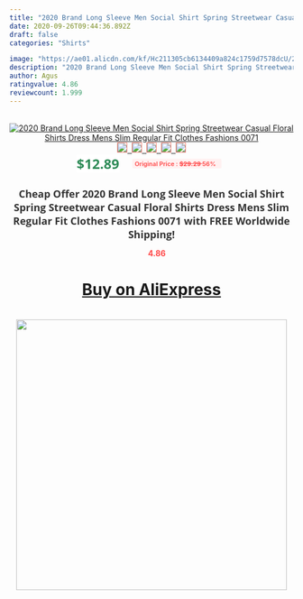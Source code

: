 ```yaml
---
title: "2020 Brand Long Sleeve Men Social Shirt Spring Streetwear Casual Floral Shirts Dress Mens Slim Regular Fit Clothes Fashions 0071"
date: 2020-09-26T09:44:36.892Z
draft: false
categories: "Shirts"

image: "https://ae01.alicdn.com/kf/Hc211305cb6134409a824c1759d7578dcU/2020-Brand-Long-Sleeve-Men-Social-Shirt-Spring-Streetwear-Casual-Floral-Shirts-Dress-Mens-Slim-Regular.jpg"
description: "2020 Brand Long Sleeve Men Social Shirt Spring Streetwear Casual Floral Shirts Dress Mens Slim Regular Fit Clothes Fashions 0071"
author: Agus
ratingvalue: 4.86
reviewcount: 1.999
---
```

<br>
<div style="text-align: center;">
<a href="https://s.click.aliexpress.com/e/_AmJglJ" target="_blank" rel="nofollow noopener noreferrer"><img alt="2020 Brand Long Sleeve Men Social Shirt Spring Streetwear Casual Floral Shirts Dress Mens Slim Regular Fit Clothes Fashions 0071" class="magnifier-image" src="https://ae01.alicdn.com/kf/Hc211305cb6134409a824c1759d7578dcU/2020-Brand-Long-Sleeve-Men-Social-Shirt-Spring-Streetwear-Casual-Floral-Shirts-Dress-Mens-Slim-Regular.jpg_640x640.jpg">
<br>
<img style="border:1px solid salmon" src="https://ae01.alicdn.com/kf/Hc211305cb6134409a824c1759d7578dcU/2020-Brand-Long-Sleeve-Men-Social-Shirt-Spring-Streetwear-Casual-Floral-Shirts-Dress-Mens-Slim-Regular.jpg_120x120.jpg">&nbsp;&nbsp;<img style="border:1px solid salmon" src="https://ae01.alicdn.com/kf/H1bde8f93248e42e3882755ecb1ce2e50b/2020-Brand-Long-Sleeve-Men-Social-Shirt-Spring-Streetwear-Casual-Floral-Shirts-Dress-Mens-Slim-Regular.jpg_120x120.jpg">&nbsp;&nbsp;<img style="border:1px solid salmon" src="https://ae01.alicdn.com/kf/Heffee8c77685499b83a8c41e4fdb8c7fG/2020-Brand-Long-Sleeve-Men-Social-Shirt-Spring-Streetwear-Casual-Floral-Shirts-Dress-Mens-Slim-Regular.jpg_120x120.jpg">&nbsp;&nbsp;<img style="border:1px solid salmon" src="https://ae01.alicdn.com/kf/H1b89b99c6a054c609fb67abcf8cd1bfdu/2020-Brand-Long-Sleeve-Men-Social-Shirt-Spring-Streetwear-Casual-Floral-Shirts-Dress-Mens-Slim-Regular.jpg_120x120.jpg">&nbsp;&nbsp;<img style="border:1px solid salmon" src="https://ae01.alicdn.com/kf/H83da2daa5e864847bf98e5e40248c9d2x/2020-Brand-Long-Sleeve-Men-Social-Shirt-Spring-Streetwear-Casual-Floral-Shirts-Dress-Mens-Slim-Regular.jpg_120x120.jpg"></a></div><br0>
<div style="text-align: center;"><span style="background-color: white; border: 0px; box-sizing: border-box; color: seagreen; display: inline-block; font-family: &quot;open sans&quot; , &quot;arial&quot; , &quot;helvetica&quot; , sans-serif , &quot;heiti&quot;; font-size: 24px; font-stretch: inherit; font-weight: 700; line-height: inherit; margin: 0px 10px 0px 0px; padding: 0px; vertical-align: middle;">$12.89 </span>
<span style="background: rgb(255 , 241 , 241); border-radius: 3px; border: 0px; box-sizing: border-box; color: #ff4747; display: inline-block; font-family: inherit; font-size: 12px; font-stretch: inherit; font-style: inherit; font-variant: inherit; font-weight: 600; line-height: inherit; margin: 0px; padding: 2px 5px; transform: scale(0.9); vertical-align: middle;">Original Price : <b style="text-decoration: line-through;">$29.29 </b> 56%&nbsp;&nbsp;</span></div>
<h1 style="color: #333333; display: inline-block; font-family: &quot;open sans&quot; , &quot;arial&quot; , &quot;helvetica&quot; , sans-serif , &quot;heiti&quot;; font-size: 18px; font-stretch: inherit; font-weight: 700; text-align: center;">Cheap Offer 2020 Brand Long Sleeve Men Social Shirt Spring Streetwear Casual Floral Shirts Dress Mens Slim Regular Fit Clothes Fashions 0071 with FREE Worldwide Shipping!</h1>
<div style="color: #ff4747; text-align: center;">
<img src="https://4.bp.blogspot.com/-M0ZcTcb-5uY/XleCXlxnR4I/AAAAAAAAAEc/OrjgMkXV1oMQFaCRZj5HQwOCBcu3w1FegCPcBGAYYCw/s1600/star.png" style="height: 15px;">&nbsp;<b>4.86</b></div>
<div class="button_cont" align="center"><a class="buynow_a" href="https://s.click.aliexpress.com/e/_AmJglJ" target="_blank" rel="nofollow noopener noreferrer"><H1>Buy on AliExpress</H1></a></div><br>
<div class="separator" style="clear: both; text-align: center;">
<img src="https://lh3.googleusercontent.com/-pTy5HemUv9M/XlePHvY0dAI/AAAAAAAAAE4/0nX5iRUoIWY8eMW9Dpxeirr157OZliDIgCLcBGAsYHQ/s1600/badge.gif" width="480">
</div>
